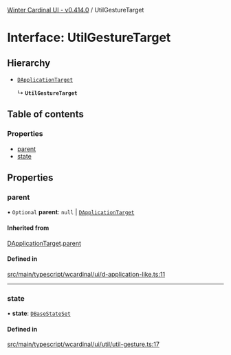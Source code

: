 [Winter Cardinal UI - v0.414.0](../index.md) / UtilGestureTarget

# Interface: UtilGestureTarget

## Hierarchy

- [`DApplicationTarget`](DApplicationTarget.md)

  ↳ **`UtilGestureTarget`**

## Table of contents

### Properties

- [parent](UtilGestureTarget.md#parent)
- [state](UtilGestureTarget.md#state)

## Properties

### parent

• `Optional` **parent**: ``null`` \| [`DApplicationTarget`](DApplicationTarget.md)

#### Inherited from

[DApplicationTarget](DApplicationTarget.md).[parent](DApplicationTarget.md#parent)

#### Defined in

[src/main/typescript/wcardinal/ui/d-application-like.ts:11](https://github.com/winter-cardinal/winter-cardinal-ui/blob/v0.414.0/src/main/typescript/wcardinal/ui/d-application-like.ts#L11)

___

### state

• **state**: [`DBaseStateSet`](DBaseStateSet.md)

#### Defined in

[src/main/typescript/wcardinal/ui/util/util-gesture.ts:17](https://github.com/winter-cardinal/winter-cardinal-ui/blob/v0.414.0/src/main/typescript/wcardinal/ui/util/util-gesture.ts#L17)
